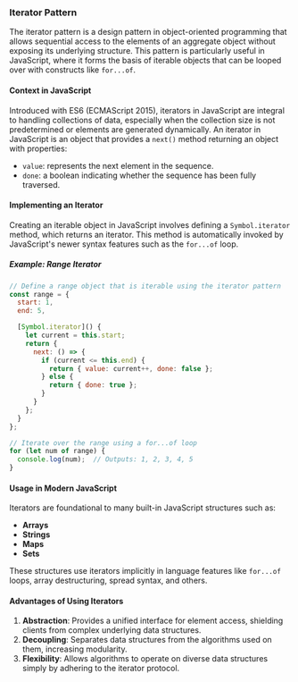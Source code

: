 ### Iterator Pattern
The iterator pattern is a design pattern in object-oriented programming that allows sequential access to the elements of an aggregate object without exposing its underlying structure. This pattern is particularly useful in JavaScript, where it forms the basis of iterable objects that can be looped over with constructs like `for...of`.

#### Context in JavaScript

Introduced with ES6 (ECMAScript 2015), iterators in JavaScript are integral to handling collections of data, especially when the collection size is not predetermined or elements are generated dynamically. An iterator in JavaScript is an object that provides a `next()` method returning an object with properties:
- `value`: represents the next element in the sequence.
- `done`: a boolean indicating whether the sequence has been fully traversed.

#### Implementing an Iterator

Creating an iterable object in JavaScript involves defining a `Symbol.iterator` method, which returns an iterator. This method is automatically invoked by JavaScript's newer syntax features such as the `for...of` loop.

##### Example: Range Iterator

```javascript
// Define a range object that is iterable using the iterator pattern
const range = {
  start: 1,
  end: 5,

  [Symbol.iterator]() {
    let current = this.start;
    return {
      next: () => {
        if (current <= this.end) {
          return { value: current++, done: false };
        } else {
          return { done: true };
        }
      }
    };
  }
};

// Iterate over the range using a for...of loop
for (let num of range) {
  console.log(num);  // Outputs: 1, 2, 3, 4, 5
}
```

#### Usage in Modern JavaScript

Iterators are foundational to many built-in JavaScript structures such as:
- **Arrays**
- **Strings**
- **Maps**
- **Sets**

These structures use iterators implicitly in language features like `for...of` loops, array destructuring, spread syntax, and others.

#### Advantages of Using Iterators

1. **Abstraction**: Provides a unified interface for element access, shielding clients from complex underlying data structures.
2. **Decoupling**: Separates data structures from the algorithms used on them, increasing modularity.
3. **Flexibility**: Allows algorithms to operate on diverse data structures simply by adhering to the iterator protocol.

